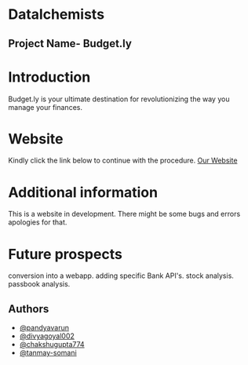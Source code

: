 # Datalchemists
## Project Name- Budget.ly
# Introduction
Budget.ly is your ultimate destination for revolutionizing the way you manage your finances.

# Website
Kindly click the link below to continue with the procedure.
[Our Website](http://bit.ly/budget_ly)

# Additional information
This is a website in development. There might be some bugs and errors apologies for that.

# Future prospects

conversion into a webapp.
adding specific Bank API's.
stock analysis.
passbook analysis.

## Authors
- [@pandyavarun](https://www.github.com/pandyavarun)
- [@divyagoyal002](https://www.github.com/divyagoyal002)
- [@chakshugupta774](https://www.github.com/chakshugupta774)
- [@tanmay-somani](https://www.github.com/tanmay-somani)
